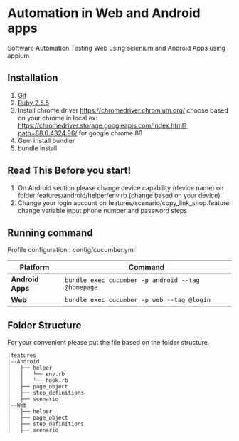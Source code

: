 # Automation in Web and Android apps 
Software Automation Testing Web using selenium and Android Apps using appium

## Installation
1. [Git](https://www.atlassian.com/git/tutorials/install-git)
2. [Ruby 2.5.5](https://www.phusionpassenger.com/library/walkthroughs/deploy/ruby/ownserver/nginx/oss/install_language_runtime.html)
3. Install chrome driver https://chromedriver.chromium.org/ choose based on your chrome in local ex: https://chromedriver.storage.googleapis.com/index.html?path=88.0.4324.96/ for google chrome 88
4. Gem install bundler
5. bundle install

## Read This Before you start!
1. On Android section please change device capability (device name) on folder features/android/helper/env.rb (change based on your device)
2. Change your login account on features/scenario/copy_link_shop.feature change variable input phone number and password steps

## Running command
   Profile configuration : config/cucumber.yml

| Platform            | Command                                                |
|---------------------|------------------------------------------------------- |
| **Android Apps**    | `bundle exec cucumber -p android --tag @homepage`     |
| **Web**             | `bundle exec cucumber -p web --tag @login`             |

## Folder Structure
For your convenient please put the file based on the folder structure.

```
|features
|--Android
│   ├── helper
│   │   └── env.rb
│   │   └── hook.rb
│   ├── page_object
│   ├── step_definitions
│   ├── scenario
|--Web
│   ├── helper
│   ├── page_object
│   ├── step_definitions
│   ├── scenario
```
